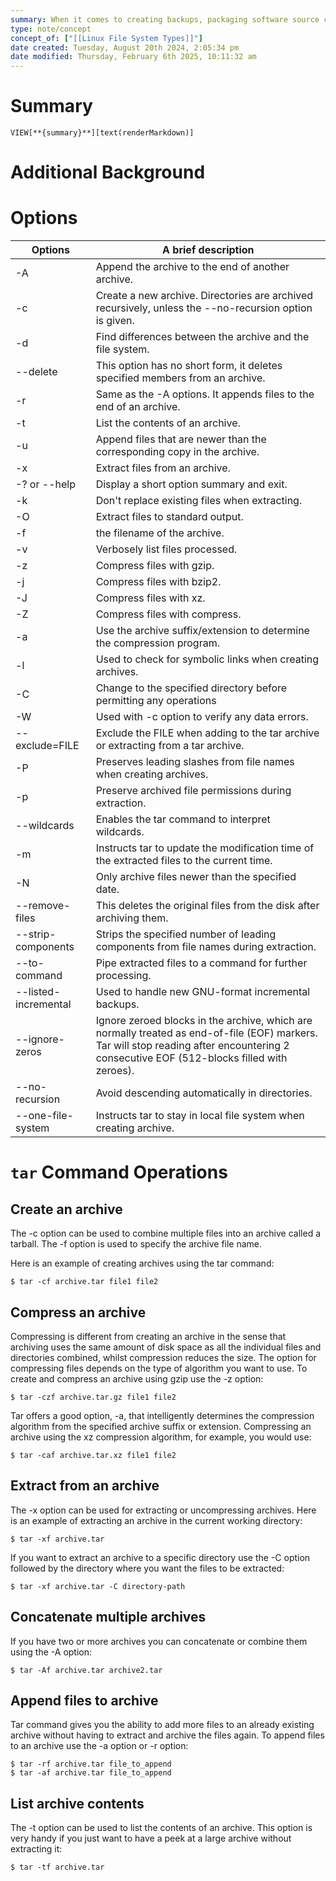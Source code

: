 ```yaml
---
summary: When it comes to creating backups, packaging software source code for distribution, and managing files in Linux, the tar command is no doubt one of the widely used archiving utilities. Tar command which is abbreviated as tape archive is used to group files into archives called tarballs and also compress files using popular compression algorithms such as gzip, bzip2, and xz.
type: note/concept
concept_of: ["[[Linux File System Types]]"]
date created: Tuesday, August 20th 2024, 2:05:34 pm
date modified: Thursday, February 6th 2025, 10:11:32 am
---
```

# Summary
`VIEW[**{summary}**][text(renderMarkdown)]`

# Additional Background

# Options

|Options|A brief description|
|---|---|
|-A|Append the archive to the end of another archive.|
|-c|Create a new archive. Directories are archived recursively, unless the --no-recursion option is given.|
|-d|Find differences between the archive and the file system.|
|--delete|This option has no short form, it deletes specified members from an archive.|
|-r|Same as the -A options. It appends files to the end of an archive.|
|-t|List the contents of an archive.|
|-u|Append files that are newer than the corresponding copy in the archive.|
|-x|Extract files from an archive.|
|-? or --help|Display a short option summary and exit.|
|-k|Don't replace existing files when extracting.|
|-O|Extract files to standard output.|
|-f|the filename of the archive.|
|-v|Verbosely list files processed.|
|-z|Compress files with gzip.|
|-j|Compress files with bzip2.|
|-J|Compress files with xz.|
|-Z|Compress files with compress.|
|-a|Use the archive suffix/extension to determine the compression program.|
|-l|Used to check for symbolic links when creating archives.|
|-C|Change to the specified directory before permitting any operations|
|-W|Used with -c option to verify any data errors.|
|--exclude=FILE|Exclude the FILE when adding to the tar archive or extracting from a tar archive.|
|-P|Preserves leading slashes from file names when creating archives.|
|-p|Preserve archived file permissions during extraction.|
|--wildcards|Enables the tar command to interpret wildcards.|
|-m|Instructs tar to update the modification time of the extracted files to the current time.|
|-N|Only archive files newer than the specified date.|
|--remove-files|This deletes the original files from the disk after archiving them.|
|--strip-components|Strips the specified number of leading components from file names during extraction.|
|--to-command|Pipe extracted files to a command for further processing.|
|--listed-incremental|Used to handle new GNU-format incremental backups.|
|--ignore-zeros|Ignore zeroed blocks in the archive, which are normally treated as end-of-file (EOF) markers. Tar will stop reading after encountering 2 consecutive EOF (512-blocks filled with zeroes).|
|--no-recursion|Avoid descending automatically in directories.|
|--one-file-system|Instructs tar to stay in local file system when creating archive.|

# `tar` Command Operations


## **Create an archive**

The -c option can be used to combine multiple files into an archive called a tarball. The -f option is used to specify the archive file name.

Here is an example of creating archives using the tar command:

```
$ tar -cf archive.tar file1 file2
```

## **Compress an archive**

Compressing is different from creating an archive in the sense that archiving uses the same amount of disk space as all the individual files and directories combined, whilst compression reduces the size. The option for compressing files depends on the type of algorithm you want to use. To create and compress an archive using gzip use the -z option:

```
$ tar -czf archive.tar.gz file1 file2
```

Tar offers a good option, -a, that intelligently determines the compression algorithm from the specified archive suffix or extension. Compressing an archive using the xz compression algorithm, for example, you would use:

```
$ tar -caf archive.tar.xz file1 file2
```

## **Extract from an archive**

The -x option can be used for extracting or uncompressing archives. Here is an example of extracting an archive in the current working directory:

```
$ tar -xf archive.tar
```

If you want to extract an archive to a specific directory use the -C option followed by the directory where you want the files to be extracted:

```
$ tar -xf archive.tar -C directory-path
```

## **Concatenate multiple archives**

If you have two or more archives you can concatenate or combine them using the -A option:

```
$ tar -Af archive.tar archive2.tar
```

## **Append files to archive**

Tar command gives you the ability to add more files to an already existing archive without having to extract and archive the files again. To append files to an archive use the -a option or -r option:

```
$ tar -rf archive.tar file_to_append
$ tar -af archive.tar file_to_append
```

## **List archive contents**

The -t option can be used to list the contents of an archive. This option is very handy if you just want to have a peek at a large archive without extracting it:

```
$ tar -tf archive.tar
```